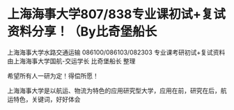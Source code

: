# 上海海事大学807/838专业课初试+复试资料分享！（By比奇堡船长
上海海事大学水路交通运输 086100/086103/082303 专业课考研初试+复试资料
由上海海事大学国航-交运学长 比奇堡船长 整理

希望所有人一研为定！得偿所愿！

上海海事大学是以航运、物流为特色的应用研究型大学，应用在前，研究在后，航运特色，关键词，好好体会
